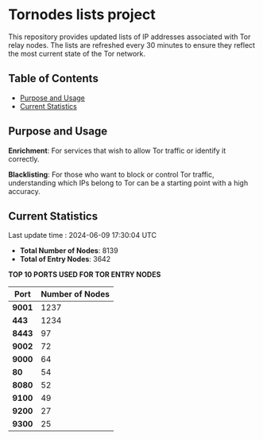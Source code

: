 # Tornodes lists project

This repository provides updated lists of IP addresses associated with Tor relay nodes. The lists are refreshed every 30 minutes to ensure they reflect the most current state of the Tor network.

## Table of Contents

- [Purpose and Usage](#purpose-and-usage)
- [Current Statistics](#current-statistics)


## Purpose and Usage

**Enrichment**: For services that wish to allow Tor traffic or identify it correctly.

**Blacklisting**: For those who want to block or control Tor traffic, understanding which IPs belong to Tor can be a starting point with a high accuracy.

## Current Statistics

Last update time : 2024-06-09 17:30:04 UTC

- **Total Number of Nodes**: 8139
- **Total of Entry Nodes**: 3642

**TOP 10 PORTS USED FOR TOR ENTRY NODES**

| **Port** | **Number of Nodes** |
|------|-----------------|
| **9001**   | 1237  |
| **443**   | 1234  |
| **8443**   | 97  |
| **9002**   | 72  |
| **9000**   | 64  |
| **80**   | 54  |
| **8080**   | 52  |
| **9100**   | 49  |
| **9200**   | 27  |
| **9300**   | 25  |

